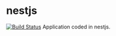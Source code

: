# nestjs
[![Build Status](https://travis-ci.org/xBlazeTECH/nestjs.svg?branch=master)](https://travis-ci.org/xBlazeTECH/nestjs)
Application coded in nestjs.
